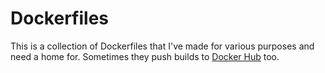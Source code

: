 # Dockerfiles
This is a collection of Dockerfiles that I've made for various purposes and need a home for. Sometimes they push builds to [Docker Hub](https://hub.docker.com/u/sedunne) too.
